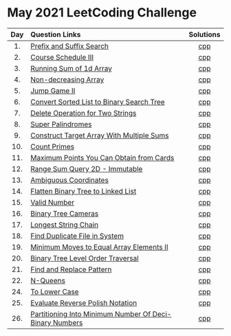 # May 2021 LeetCoding Challenge

| Day | Question Links                                                                                                                                                          |                                       Solutions                                        |
| :-: | :---------------------------------------------------------------------------------------------------------------------------------------------------------------------- | :------------------------------------------------------------------------------------: |
| 1.  | [Prefix and Suffix Search](https://leetcode.com/explore/challenge/card/may-leetcoding-challenge-2021/598/week-1-may-1st-may-7th/3728/)                                  |                   [cpp](./01.%20Prefix%20and%20Suffix%20Search.cpp)                    |
| 2.  | [Course Schedule III](https://leetcode.com/explore/challenge/card/may-leetcoding-challenge-2021/598/week-1-may-1st-may-7th/3729/)                                       |                       [cpp](./02.%20Course%20Schedule%20III.cpp)                       |
| 3.  | [Running Sum of 1d Array](https://leetcode.com/explore/challenge/card/may-leetcoding-challenge-2021/598/week-1-may-1st-may-7th/3730/)                                   |                   [cpp](./03.%20Running%20Sum%20of%201d%20Array.cpp)                   |
| 4.  | [Non-decreasing Array](https://leetcode.com/explore/featured/card/may-leetcoding-challenge-2021/598/week-1-may-1st-may-7th/3731/)                                       |                       [cpp](./04.%20Non-decreasing%20Array.cpp)                        |
| 5.  | [Jump Game II](https://leetcode.com/explore/challenge/card/may-leetcoding-challenge-2021/598/week-1-may-1st-may-7th/3732/)                                              |                          [cpp](./05.%20Jump%20Game%20II.cpp)                           |
| 6.  | [Convert Sorted List to Binary Search Tree](https://leetcode.com/explore/challenge/card/may-leetcoding-challenge-2021/598/week-1-may-1st-may-7th/3733/)                 |        [cpp](./06.%20Convert%20Sorted%20List%20to%20Binary%20Search%20Tree.cpp)        |
| 7.  | [Delete Operation for Two Strings](https://leetcode.com/explore/challenge/card/may-leetcoding-challenge-2021/598/week-1-may-1st-may-7th/3734/)                          |              [cpp](./07.%20Delete%20Operation%20for%20Two%20Strings.cpp)               |
| 8.  | [Super Palindromes](https://leetcode.com/explore/challenge/card/may-leetcoding-challenge-2021/599/week-2-may-8th-may-14th/3736/)                                        |                         [cpp](./08.%20Super%20Palindromes.cpp)                         |
| 9.  | [Construct Target Array With Multiple Sums](https://leetcode.com/explore/challenge/card/may-leetcoding-challenge-2021/599/week-2-may-8th-may-14th/3737/)                |         [cpp](./09.%20Construct%20Target%20Array%20With%20Multiple%20Sums.cpp)         |
| 10. | [Count Primes](https://leetcode.com/explore/challenge/card/may-leetcoding-challenge-2021/599/week-2-may-8th-may-14th/3738/)                                             |                           [cpp](./10.%20Count%20Primes.cpp)                            |
| 11. | [Maximum Points You Can Obtain from Cards](https://leetcode.com/explore/challenge/card/may-leetcoding-challenge-2021/599/week-2-may-8th-may-14th/3739/)                 |        [cpp](./11.%20Maximum%20Points%20You%20Can%20Obtain%20from%20Cards.cpp)         |
| 12. | [Range Sum Query 2D - Immutable](https://leetcode.com/explore/challenge/card/may-leetcoding-challenge-2021/599/week-2-may-8th-may-14th/3740/)                           |              [cpp](./12.%20Range%20Sum%20Query%202D%20-%20Immutable.cpp)               |
| 13. | [Ambiguous Coordinates](https://leetcode.com/explore/challenge/card/may-leetcoding-challenge-2021/599/week-2-may-8th-may-14th/3741/)                                    |                       [cpp](./13.%20Ambiguous%20Coordinates.cpp)                       |
| 14. | [Flatten Binary Tree to Linked List](https://leetcode.com/explore/challenge/card/may-leetcoding-challenge-2021/599/week-2-may-8th-may-14th/3742)                        |            [cpp](./14.%20Flatten%20Binary%20Tree%20to%20Linked%20List.cpp)             |
| 15. | [Valid Number](https://leetcode.com/explore/challenge/card/may-leetcoding-challenge-2021/600/week-3-may-15th-may-21st/3744/)                                            |                           [cpp](./15.%20Valid%20Number.cpp)                            |
| 16. | [Binary Tree Cameras](https://leetcode.com/explore/challenge/card/may-leetcoding-challenge-2021/600/week-3-may-15th-may-21st/3745/)                                     |                       [cpp](./16.%20Binary%20Tree%20Cameras.cpp)                       |
| 17. | [Longest String Chain](https://leetcode.com/explore/challenge/card/may-leetcoding-challenge-2021/600/week-3-may-15th-may-21st/3746/)                                    |                      [cpp](./17.%20Longest%20String%20Chain.cpp)                       |
| 18. | [Find Duplicate File in System](https://leetcode.com/problems/find-duplicate-file-in-system/)                                                                           |                [cpp](./18.%20Find%20Duplicate%20File%20in%20System.cpp)                |
| 19. | [Minimum Moves to Equal Array Elements II](https://leetcode.com/explore/challenge/card/may-leetcoding-challenge-2021/600/week-3-may-15th-may-21st/3748/)                |        [cpp](./19.%20Minimum%20Moves%20to%20Equal%20Array%20Elements%20II.cpp)         |
| 20. | [Binary Tree Level Order Traversal](https://leetcode.com/explore/challenge/card/may-leetcoding-challenge-2021/600/week-3-may-15th-may-21st/3749/)                       |              [cpp](./20.%20Binary%20Tree%20Level%20Order%20Traversal.cpp)              |
| 21. | [Find and Replace Pattern](https://leetcode.com/explore/challenge/card/may-leetcoding-challenge-2021/600/week-3-may-15th-may-21st/3750/)                                |                   [cpp](./21.%20Find%20and%20Replace%20Pattern.cpp)                    |
| 22. | [N-Queens](https://leetcode.com/explore/challenge/card/may-leetcoding-challenge-2021/601/week-4-may-22nd-may-28th/3752/)                                                |                              [cpp](./22.%20N-Queens.cpp)                               |
| 24. | [To Lower Case](https://leetcode.com/explore/challenge/card/may-leetcoding-challenge-2021/601/week-4-may-22nd-may-28th/3754/)                                           |                          [cpp](./24.%20To%20Lower%20Case.cpp)                          |
| 25. | [Evaluate Reverse Polish Notation](https://leetcode.com/explore/challenge/card/may-leetcoding-challenge-2021/601/week-4-may-22nd-may-28th/3755/)                        |               [cpp](./25.%20Evaluate%20Reverse%20Polish%20Notation.cpp)                |
| 26. | [Partitioning Into Minimum Number Of Deci-Binary Numbers](https://leetcode.com/explore/challenge/card/may-leetcoding-challenge-2021/601/week-4-may-22nd-may-28th/3756/) | [cpp](./26.%20Partitioning%20Into%20Minimum%20Number%20Of%20Deci-Binary%20Numbers.cpp) |

